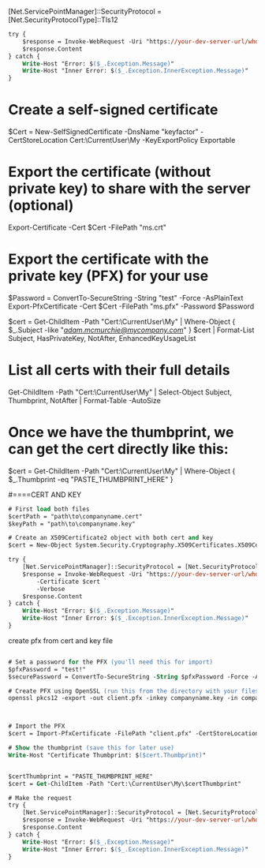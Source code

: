 
[Net.ServicePointManager]::SecurityProtocol = [Net.SecurityProtocolType]::Tls12



```ps
try {
    $response = Invoke-WebRequest -Uri "https://your-dev-server-url/whoami" -Certificate $cert -Verbose
    $response.Content
} catch {
    Write-Host "Error: $($_.Exception.Message)"
    Write-Host "Inner Error: $($_.Exception.InnerException.Message)"
}

```


# Create a self-signed certificate
$Cert = New-SelfSignedCertificate -DnsName "keyfactor" -CertStoreLocation Cert:\CurrentUser\My -KeyExportPolicy Exportable

# Export the certificate (without private key) to share with the server (optional)
Export-Certificate -Cert $Cert -FilePath "ms.crt"

# Export the certificate with the private key (PFX) for your use
$Password = ConvertTo-SecureString -String "test" -Force -AsPlainText
Export-PfxCertificate -Cert $Cert -FilePath "ms.pfx" -Password $Password




$cert = Get-ChildItem -Path "Cert:\CurrentUser\My" | Where-Object { $_.Subject -like "*adam.mcmurchie@mycompany.com*" }
$cert | Format-List Subject, HasPrivateKey, NotAfter, EnhancedKeyUsageList

# List all certs with their full details
Get-ChildItem -Path "Cert:\CurrentUser\My" | Select-Object Subject, Thumbprint, NotAfter | Format-Table -AutoSize


# Once we have the thumbprint, we can get the cert directly like this:
$cert = Get-ChildItem -Path "Cert:\CurrentUser\My" | Where-Object { $_.Thumbprint -eq "PASTE_THUMBPRINT_HERE" }




#====CERT AND KEY

```ps
# First load both files
$certPath = "path\to\companyname.cert"
$keyPath = "path\to\companyname.key"

# Create an X509Certificate2 object with both cert and key
$cert = New-Object System.Security.Cryptography.X509Certificates.X509Certificate2($certPath)

try {
    [Net.ServicePointManager]::SecurityProtocol = [Net.SecurityProtocolType]::Tls12
    $response = Invoke-WebRequest -Uri "https://your-dev-server-url/whoami" `
        -Certificate $cert `
        -Verbose
    $response.Content
} catch {
    Write-Host "Error: $($_.Exception.Message)"
    Write-Host "Inner Error: $($_.Exception.InnerException.Message)"
}

```

create pfx from cert and key file 

```ps

# Set a password for the PFX (you'll need this for import)
$pfxPassword = "test!"
$securePassword = ConvertTo-SecureString -String $pfxPassword -Force -AsPlainText

# Create PFX using OpenSSL (run this from the directory with your files)
openssl pkcs12 -export -out client.pfx -inkey companyname.key -in companyname.cert -password pass:$pfxPassword



# Import the PFX
$cert = Import-PfxCertificate -FilePath "client.pfx" -CertStoreLocation Cert:\CurrentUser\My -Password $securePassword

# Show the thumbprint (save this for later use)
Write-Host "Certificate Thumbprint: $($cert.Thumbprint)"


$certThumbprint = "PASTE_THUMBPRINT_HERE"
$cert = Get-ChildItem -Path "Cert:\CurrentUser\My\$certThumbprint"

# Make the request
try {
    [Net.ServicePointManager]::SecurityProtocol = [Net.SecurityProtocolType]::Tls12
    $response = Invoke-WebRequest -Uri "https://your-dev-server-url/whoami" -Certificate $cert -Verbose
    $response.Content
} catch {
    Write-Host "Error: $($_.Exception.Message)"
    Write-Host "Inner Error: $($_.Exception.InnerException.Message)"
}

```